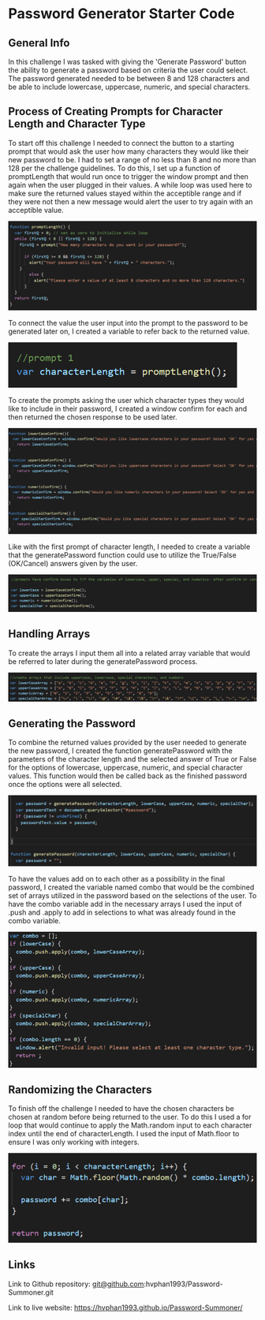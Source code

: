 # Password Generator Starter Code

## General Info

In this challenge I was tasked with giving the 'Generate Password' button the ability to generate a password based on criteria the user could select. The password generated needed to be between 8 and 128 characters and be able to include lowercase, uppercase, numeric, and special characters.


## Process of Creating Prompts for Character Length and Character Type

To start off this challenge I needed to connect the button to a starting prompt that would ask the user how many characters they would like their new password to be. I had to set a range of no less than 8 and no more than 128 per the challenge guidelines. To do this, I set up a function of promptLength that would run once to trigger the window prompt and then again when the user plugged in their values. A while loop was used here to make sure the returned values stayed within the acceptible range and if they were not then a new message would alert the user to try again with an acceptible value. 

![function promptLength at work](./images/FirstPrompt.png)


To connect the value the user input into the prompt to the password to be generated later on, I created a variable to refer back to the returned value.

![variable characterLength returns value of promptLength](./images/promptlengthischaracterlength.png)


To create the prompts asking the user which character types they would like to include in their password, I created a window confirm for each and then returned the chosen response to be used later. 

![character type prompts](./images/charactertypeconfirms.png)


Like with the first prompt of character length, I needed to create a variable that the generatePassword function could use to utilize the True/False (OK/Cancel) answers given by the user.

![variables for confirming character type](./images/variablesforconfirmchartype.png)


## Handling Arrays

To create the arrays I input them all into a related array variable that would be referred to later during the generatePassword process. 

![arrays of lowercase, uppercase, numeric, and special characters](./images/characterarrays.png)


## Generating the Password

To combine the returned values provided by the user needed to generate the new password, I created the function generatePassword with the parameters of the character length and the selected answer of True or False for the options of lowercase, uppercase, numeric, and special character values. This function would then be called back as the finished password once the options were all selected.

![generatePassword function with parameters](./images/generatepasswordfunction.png)


To have the values add on to each other as a possibility in the final password, I created the variable named combo that would be the combined set of arrays utilized in the password based on the selections of the user. To have the combo variable add in the necessary arrays I used the input of .push and .apply to add in selections to what was already found in the combo variable.

![combo variable with push and apply inputs](./images/combovariable.png)


## Randomizing the Characters

To finish off the challenge I needed to have the chosen characters be chosen at random before being returned to the user. To do this I used a for loop that would continue to apply the Math.random input to each character index until the end of characterLength. I used the input of Math.floor to ensure I was only working with integers.

![making the characters random](./images/randomizer.png)


## Links

Link to Github repository: git@github.com:hvphan1993/Password-Summoner.git

Link to live website: https://hvphan1993.github.io/Password-Summoner/
